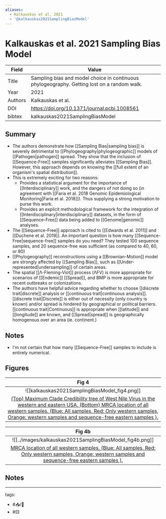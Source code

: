 ```yaml
---
aliases:
  - Kalkauskas et al. 2021
  - '@kalkauskas2021SamplingBiasModel'
---
```


# Kalkauskas et al. 2021 Sampling Bias Model

| Field   | Value                                                                                       |
| ------- | ------------------------------------------------------------------------------------------- |
| Title   | Sampling bias and model choice in continuous phylogeography. Getting lost on a random walk. | 
| Year    | 2021                                                                                        |
| Authors | Kalkauskas et al.                                                                           |
| DOI     | <https://doi.org/10.1371/journal.pcbi.1008561>                                              |
| bibtex  | kalkauskas2021SamplingBiasModel                                                             |

## Summary
- The authors demonstrate how [[Sampling Bias|sampling bias]] is severely detrimental to [[Phylogeography|phylogeographic]] models of [[Pathogen|pathogen]] spread. They show that the inclusion of [[Sequence-Free]] samples significantly alleviates [[Sampling Bias]]. However, this approach depends on knowing the [[full extent of an organism's spatial distribution]].
- This is extremely exciting for two reasons:
	- Provides a statistical argument for the importance of [[Interdisciplinary]] work, and the dangers of not doing so (in agreement with [[Faria et al. 2018 Genomic Epidemiological Monitoring|Faria et al. 2018]]). Thus supplying a strong motivation to purse this work.
	- Provides an explicit methodological framework for the integration of [[Interdisciplinary|interdisciplinary]] datasets, in the form of [[Sequence-Free]] data being added to [[Genome|genomic]] analyses.
- The [[Sequence-Free]] approach is cited to [[Edwards et al. 2011]] and [[Duchene et al. 2019]]. An important question is how many [[Sequence-Free|sequence-free]] samples do you need? They tested 100 sequence samples, and 20 sequence-free was sufficient (as compared to 40, 60, or 80)
- [[Phylogeography]] reconstructions using a [[Brownian-Motion]] model are strongly affected by [[Sampling Bias]], such as [[Under-represented|undersampling]] of certain areas.
- The spatial [[Λ-Fleming-Viot]] process (ΛFV) is more appropriate for scenarios of [[Endemic]] [[Spread]], and BMP is more appropriate for recent outbreaks or colonizations.
- The authors have helpful advice regarding whether to choose [[discrete trait|discrete]] analysis or [[continuous trait|continuous analysis]]. [[discrete trait|Discrete]] is either out of necessity (only country is known) and/or spread is hindered by geographical or political barriers. [[continuous trait|Continuous]] is appropriate when [[latitude]] and [[longitude]] are known, and [[Spread|spread]] is geographically homogenous over an area (ie. continent.)

## Notes

- I'm not certain that how many [[Sequence-Free]] samples to include is entirely numerical.
## Figures

|    Fig 4                                       |
|:--------------------------------------------:|
| ![[kalkauskas2021SamplingBiasModel_fig4.png]] |
| [(Top) Maximum Clade Credibility tree of West Nile Virus in the western and eastern USA. (Bottom) MRCA location of all western samples. (Blue: All samples, Red: Only western samples, Orange: western samples and sequence-free eastern samples ).](Kalkauskas%20et%20al.%202021%20Sampling%20Bias%20Model.md) |

|    Fig 4b                                       |
|:--------------------------------------------:|
| ![[../images/kalkauskas2021SamplingBiasModel_fig4b.png]] |
| [MRCA location of all western samples. (Blue: All samples, Red: Only western samples, Orange: western samples and sequence-free eastern samples ).](Kalkauskas%20et%20al.%202021%20Sampling%20Bias%20Model.md) |

## Notes

---

tags: 
  - #📥/📰 
  - #🟨